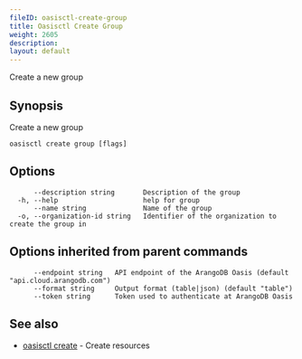 ```yaml
---
fileID: oasisctl-create-group
title: Oasisctl Create Group
weight: 2605
description: 
layout: default
---
```

Create a new group

## Synopsis

Create a new group

```
oasisctl create group [flags]
```

## Options

```
      --description string       Description of the group
  -h, --help                     help for group
      --name string              Name of the group
  -o, --organization-id string   Identifier of the organization to create the group in
```

## Options inherited from parent commands

```
      --endpoint string   API endpoint of the ArangoDB Oasis (default "api.cloud.arangodb.com")
      --format string     Output format (table|json) (default "table")
      --token string      Token used to authenticate at ArangoDB Oasis
```

## See also

* [oasisctl create]()	 - Create resources

